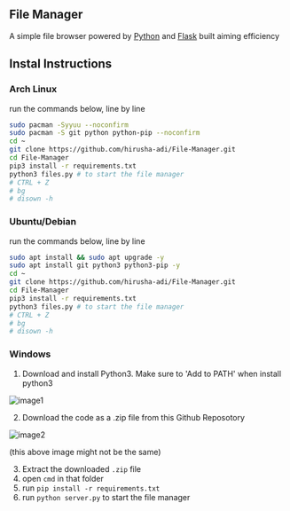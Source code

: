 ## File Manager

A simple file browser powered by [Python](https://www.python.org/downloads/) and [Flask](https://flask.palletsprojects.com/en/2.0.x/) built aiming efficiency

## Instal Instructions

### Arch Linux

run the commands below, line by line

```bash
sudo pacman -Syyuu --noconfirm
sudo pacman -S git python python-pip --noconfirm
cd ~
git clone https://github.com/hirusha-adi/File-Manager.git
cd File-Manager
pip3 install -r requirements.txt
python3 files.py # to start the file manager
# CTRL + Z
# bg
# disown -h
```
### Ubuntu/Debian

run the commands below, line by line

```bash
sudo apt install && sudo apt upgrade -y
sudo apt install git python3 python3-pip -y
cd ~
git clone https://github.com/hirusha-adi/File-Manager.git
cd File-Manager
pip3 install -r requirements.txt
python3 files.py # to start the file manager
# CTRL + Z
# bg
# disown -h
```

### Windows

1. Download and install Python3. Make sure to 'Add to PATH' when install python3

![image1](https://www.tutorials24x7.com/uploads/2019-12-26/files/3-tutorials24x7-python-windows-install.png)

2. Download the code as a .zip file from this Github Reposotory

![image2](https://cdn.discordapp.com/attachments/935515175073763398/937186561299197952/unknown.png)

(this above image might not be the same)

3. Extract the downloaded `.zip` file
4. open `cmd` in that folder
5. run `pip install -r requirements.txt`
6. run `python server.py` to start the file manager



